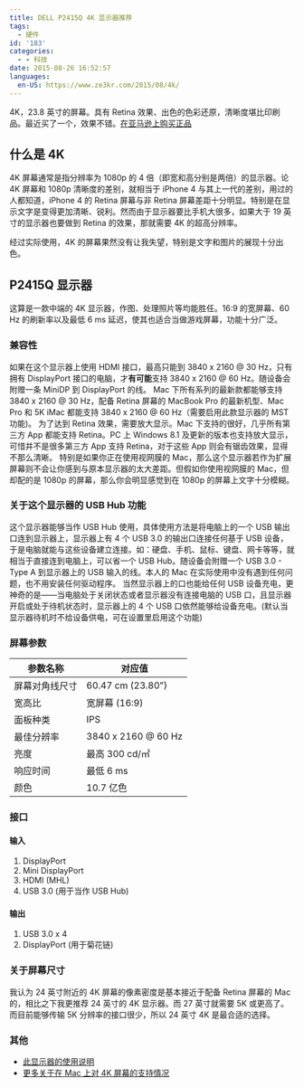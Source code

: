 ```yaml
---
title: DELL P2415Q 4K 显示器推荐
tags:
  - 硬件
id: '183'
categories:
  - - 科技
date: 2015-08-26 16:52:57
languages:
  en-US: https://www.ze3kr.com/2015/08/4k/
---
```


4K，23.8 英寸的屏幕。具有 Retina 效果、出色的色彩还原，清晰度堪比印刷品。最近买了一个，效果不错。[在亚马逊上购买正品](https://www.amazon.cn/gp/product/B00S7WRWL8?tag=ze3kr-23)

## 什么是 4K

4K 屏幕通常是指分辨率为 1080p 的 4 倍（即宽和高分别是两倍）的显示器。论 4K 屏幕和 1080p 清晰度的差别，就相当于 iPhone 4 与其上一代的差别，用过的人都知道，iPhone 4 的 Retina 屏幕与非 Retina 屏幕差距十分明显。特别是在显示文字是变得更加清晰、锐利。然而由于显示器要比手机大很多，如果大于 19 英寸的显示器也要做到 Retina 的效果，那就需要 4K 的超高分辨率。
<!-- more -->

经过实际使用，4K 的屏幕果然没有让我失望，特别是文字和图片的展现十分出色。

## P2415Q 显示器

这算是一款中端的 4K 显示器，作图、处理照片等均能胜任。16:9 的宽屏幕、60 Hz 的刷新率以及最低 6 ms 延迟，使其也适合当做游戏屏幕，功能十分广泛。

### 兼容性

如果在这个显示器上使用 HDMI 接口，最高只能到 3840 x 2160 @ 30 Hz，只有拥有 DisplayPort 接口的电脑，才**有可能**支持 3840 x 2160 @ 60 Hz。随设备会附赠一条 MiniDP 到 DisplayPort 的线。 Mac 下所有系列的最新款都能够支持 3840 x 2160 @ 30 Hz，配备 Retina 屏幕的 MacBook Pro 的最新机型、Mac Pro 和 5K iMac 都能支持 3840 x 2160 @ 60 Hz（需要启用此款显示器的 MST 功能)。 为了达到 Retina 效果，需要放大显示。Mac 下支持的很好，几乎所有第三方 App 都能支持 Retina。PC 上 Windows 8.1 及更新的版本也支持放大显示，可惜并不是很多第三方 App 支持 Retina，对于这些 App 则会有锯齿效果，显得不那么清晰。 特别是如果你正在使用视网膜的 Mac，那么这个显示器若作为扩展屏幕则不会让你感到与原本显示器的太大差距。但假如你使用视网膜的 Mac，但却配的是 1080p 的屏幕，那么你会明显感觉到在 1080p 的屏幕上文字十分模糊。

### 关于这个显示器的 USB Hub 功能

这个显示器能够当作 USB Hub 使用，具体使用方法是将电脑上的一个 USB 输出口连到显示器上，显示器上有 4 个 USB 3.0 的输出口连接任何基于 USB 设备，于是电脑就能与这些设备建立连接。如：硬盘、手机、鼠标、键盘、网卡等等，就相当于直接连到电脑上，可以省一个 USB Hub。随设备会附赠一个 USB 3.0 - Type A 到显示器上的 USB 输入的线。本人的 Mac 在实际使用中没有遇到任何问题，也不用安装任何驱动程序。 当然显示器上的口也能给任何 USB 设备充电，更神奇的是——当电脑处于关闭状态或者显示器没有连接电脑的 USB 口，且显示器开启或处于待机状态时，显示器上的 4 个 USB 口依然能够给设备充电。(默认当显示器待机时不给设备供电，可在设置里启用这个功能)

### 屏幕参数

| 参数名称 | 对应值 |
| ------ | ------ |
| 屏幕对角线尺寸 | 60.47 cm (23.80”) |
| 宽高比 | 宽屏幕 (16:9) |
| 面板种类 | IPS |
| 最佳分辨率 | 3840 x 2160 @ 60 Hz |
| 亮度 | 最高 300 cd/㎡ |
| 响应时间 | 最低 6 ms |
| 颜色 | 10.7 亿色 |

### 接口

#### 输入

1.  DisplayPort
2.  Mini DisplayPort
3.  HDMI (MHL)
4.  USB 3.0 (用于当作 USB Hub)

#### 输出

1.  USB 3.0 x 4
2.  DisplayPort (用于菊花链)

### 关于屏幕尺寸

我认为 24 英寸附近的 4K 屏幕的像素密度是基本接近于配备 Retina 屏幕的 Mac 的，相比之下我更推荐 24 英寸的 4K 显示器。而 27 英寸就需要 5K 或更高了。而目前能够传输 5K 分辨率的接口很少，所以 24 英寸 4K 是最合适的选择。

### 其他

*   [此显示器的使用说明](https://static.bhphotovideo.com/lit_files/104995.pdf)
*   [更多关于在 Mac 上对 4K 屏幕的支持情况](https://support.apple.com/zh-cn/HT202856)
